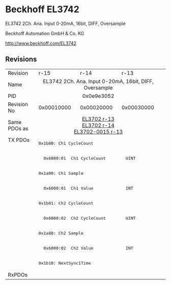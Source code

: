 # Beckhoff EL3742

EL3742 2Ch. Ana. Input 0-20mA, 16bit, DIFF, Oversample

Beckhoff Automation GmbH & Co. KG

http://www.beckhoff.com/EL3742

## Revisions
<table>
<tr >
<td>Revision</td>
<td>r-15</td>
<td>r-14</td>
<td>r-13</td>
</tr>
<tr >
<td>Name</td>
<td colspan=3 align="center">EL3742 2Ch. Ana. Input 0-20mA, 16bit, DIFF, Oversample</td>
</tr>
<tr >
<td>PID</td>
<td colspan=3 align="center">0x0e9e3052</td>
</tr>
<tr >
<td>Revision No</td>
<td>0x00010000</td>
<td>0x00020000</td>
<td>0x00030000</td>
</tr>
<tr >
<td>Same PDOs as</td>
<td colspan=3 align="center"><a href="EL3702">EL3702 r-13</a><br/><a href="EL3702">EL3702 r-14</a><br/><a href="EL3702-0015">EL3702-0015 r-13</a></td>
</tr>
<tr class="txpdo pdosection">
<td rowspan=9 valign=top>TX PDOs</td>
<td colspan=3 align="left"><pre>0x1b00: Ch1 CycleCount</pre></td>
<td></td>
</tr>
<tr class="txpdo">
<td colspan=3 align="left"><pre>  0x6800:01  Ch1 CycleCount        UINT</pre></td>
</tr>
<tr class="txpdo pdosection">
<td colspan=3 align="left"><pre>0x1a00: Ch1 Sample</pre></td>
</tr>
<tr class="txpdo">
<td colspan=3 align="left"><pre>  0x6000:01  Ch1 Value             INT</pre></td>
</tr>
<tr class="txpdo pdosection">
<td colspan=3 align="left"><pre>0x1b01: Ch2 CycleCount</pre></td>
</tr>
<tr class="txpdo">
<td colspan=3 align="left"><pre>  0x6800:02  Ch2 CycleCount        UINT</pre></td>
</tr>
<tr class="txpdo pdosection">
<td colspan=3 align="left"><pre>0x1a80: Ch2 Sample</pre></td>
</tr>
<tr class="txpdo">
<td colspan=3 align="left"><pre>  0x6000:02  Ch2 Value             INT</pre></td>
</tr>
<tr class="txpdo pdosection">
<td colspan=3 align="left"><pre>0x1b10: NextSync1Time</pre></td>
</tr>
<tr >
<td>RxPDOs</td>
<td colspan=3 align="left"></td>
</tr>
</table>
